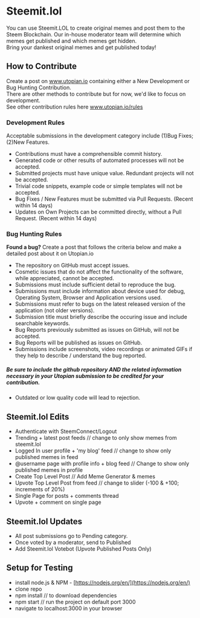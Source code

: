 # Steemit.lol
You can use Steemit.LOL to create original memes and post them to the Steem Blockchain. Our in-house moderator team will determine which memes get published and which memes get hidden.  
Bring your dankest original memes and get published today!

## How to Contribute

Create a post on www.utopian.io containing either a New Development or Bug Hunting Contribution.  
There are other methods to contribute but for now, we'd like to focus on development.  
See other contribution rules here www.utopian.io/rules

###  Development Rules
Acceptable submissions in the development category include (1)Bug Fixes; (2)New Features.

   * Contributions must have a comprehensible commit history.
   * Generated code or other results of automated processes will not be accepted.
   * Submitted projects must have unique value. Redundant projects will not be accepted.
   * Trivial code snippets, example code or simple templates will not be accepted.
   * Bug Fixes / New Features must be submitted via Pull Requests. (Recent within 14 days)
   * Updates on Own Projects can be committed directly, without a Pull Request. (Recent within 14 days)

### Bug Hunting Rules
**Found a bug?** Create a post that follows the criteria below and make a detailed post about it on Utopian.io

   * The repository on GitHub must accept issues.
   * Cosmetic issues that do not affect the functionality of the software, while appreciated, cannot be accepted.
   * Submissions must include sufficient detail to reproduce the bug.
   * Submissions must include information about device used for debug, Operating System, Browser and Application versions used.
   * Submissions must refer to bugs on the latest released version of the application (not older versions).
   * Submission title must briefly describe the occuring issue and include searchable keywords.
   * Bug Reports previously submitted as issues on GitHub, will not be accepted.
   * Bug Reports will be published as issues on GitHub.
   * Submissions include screenshots, video recordings or animated GIFs if they help to describe / understand the bug reported.

##### Be sure to include the github repository AND the related information necessary in your Utopian submission to be credited for your contribution.

   * Outdated or low quality code will lead to rejection.

## Steemit.lol Edits
- Authenticate with SteemConnect/Logout
- Trending + latest post feeds
// change to only show memes from steemit.lol
- Logged In user profile + 'my blog' feed
// change to show only published memes in feed
- @username page with profile info + blog feed
// Change to show only published memes in profile
- Create Top Level Post
// Add Meme Generator & memes
- Upvote Top Level Post from feed
// change to slider (-100 & +100; increments of 20%)
- Single Page for posts + comments thread
- Upvote + comment on single page

## Steemit.lol Updates
- All post submissions go to Pending category.
- Once voted by a moderator, send to Published
- Add Steemit.lol Votebot (Upvote Published Posts Only)

## Setup for Testing
- install node.js & NPM - [https://nodejs.org/en/](https://nodejs.org/en/)
- clone repo
- npm install // to download dependencies
- npm start // run the project on default port 3000
- navigate to localhost:3000 in your browser
